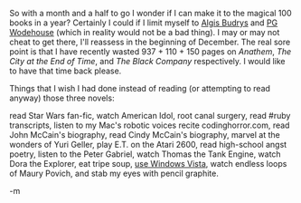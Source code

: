 So with a month and a half to go I wonder if I can make it to the magical 100 books in a year?  Certainly I could if I limit myself to [Algis Budrys][ab] and [PG Wodehouse][pg] (which in reality would not be a bad thing).  I may or may not cheat to get there, I'll reassess in the beginning of December.  The real sore point is that I have recently wasted 937 + 110 + 150 pages on *Anathem*, *The City at the End of Time*, and *The Black Company* respectively.  I would like to have that time back please.

[ab]: http://en.wikipedia.org/wiki/Algis_Budrys
[pg]: http://en.wikipedia.org/wiki/P._G._Wodehouse

Things that I wish I had done instead of reading (or attempting to read anyway) those three novels:

read Star Wars fan-fic, watch American Idol, root canal surgery, read #ruby transcripts, listen to my Mac's robotic voices recite codinghorror.com, read John McCain's biography, read Cindy McCain's biography, marvel at the wonders of Yuri Geller, play E.T. on the Atari 2600, read high-school angst poetry, listen to the Peter Gabriel, watch Thomas the Tank Engine, watch Dora the Explorer, eat tripe soup, [use Windows Vista](http://blog.fogus.me/2007/04/02/four-hours-with-vista/), watch endless loops of Maury Povich, and stab my eyes with pencil graphite.

-m
